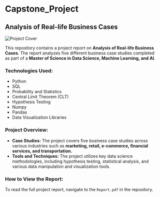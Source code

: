 # Capstone_Project

## Analysis of Real-life Business Cases

![Project Cover](path/to/your/image.png)

This repository contains a project report on **Analysis of Real-life Business Cases**. The report analyzes five different business case studies completed as part of a **Master of Science in Data Science, Machine Learning, and AI**.

### Technologies Used:
- Python
- SQL
- Probability and Statistics
- Central Limit Theorem (CLT)
- Hypothesis Testing
- Numpy
- Pandas
- Data Visualization Libraries

### Project Overview:
- **Case Studies:** The project covers five business case studies across various industries such as **marketing, retail, e-commerce, financial services, and transportation.**
- **Tools and Techniques:** The project utilizes key data science methodologies, including hypothesis testing, statistical analysis, and various data manipulation and visualization tools.

### How to View the Report:
To read the full project report, navigate to the `Report.pdf` in the repository.
